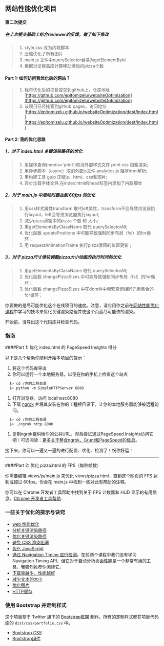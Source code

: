 ## 网站性能优化项目

#### 第二次提交

##### 在上次提交基础上结合reviewer的反馈，做了如下修改
>1. style.css 改为内联脚本
>2. 压缩优化了所有图片
>3. main.js 文件中querySelector替换为getElementById
>4. 根据浏览器高度计算移动滑动的pizza个数



#### Part 1: 如何访问我优化后的网站？

>1. 我将优化后的项目提交到github上，仓库地址[https://github.com/epitomizelu/websiteOptimization](https://github.com/epitomizelu/websiteOptimization)
>2. 该项目已经托管到github pages，访问地址[https://epitomizelu.github.io/websiteOptimization/dest/index.html](https://epitomizelu.github.io/websiteOptimization/dest/index.html)

#### Part 2: 我的优化思路

##### 1，对于 index.html 关键渲染路径的优化
>1. 用媒体查询(media='print')取消外部样式文件 print.css 阻塞渲染;
>2. 用异步脚本（async）取消外部js文件 analytics.js 阻塞html解析;
>3. 用构建工具 gulp 压缩js、html、css和图片;
>4. 异步加载字体文件,在index.html的head标签内添加了内联脚本


##### 2，对于 main.js 中滚动时要达到 60fps 的优化
>1. 用css样式属性transform 取代left属性，transform不会导致浏览器执行layout，left会导致浏览器执行layout;
>2. 减少pizza滑窗中的pizza 个数 和 大小;
>3. 用getElementsByClassName 取代 querySelectorAll;
>4. 优化函数 updatePositions 中可能导致强制同步布局（fsl）的for循环； 
>5. 用 requestAnimationFrame 执行pizza滑窗的位置更新； 


 
##### 3，对于 pizza尺寸滑块调整pizza大小动画的执行时间的优化

>1. 用getElementsByClassName 取代 querySelectorAll;
>2. 优化函数 changePizzaSizes 中可能导致强制同步布局（fsl）的for循环； 
>3. 优化函数 changePizzaSizes 中在dom树中频繁查询相同元素集合的for循环；

















你要做的是尽可能优化这个在线项目的速度。注意，请应用你之前在[网站性能优化课程](https://cn.udacity.com/course/website-performance-optimization--ud884/)中学习的技术来优化关键渲染路径并使这个页面尽可能快的渲染。

开始前，请导出这个代码库并检查代码。

### 指南

####Part 1: 优化 index.html 的 PageSpeed Insights 得分

以下是几个帮助你顺利开始本项目的提示：

1. 将这个代码库导出
2. 你可以运行一个本地服务器，以便在你的手机上检查这个站点

```bash
  $> cd /你的工程目录
  $> python -m SimpleHTTPServer 8080
```

1. 打开浏览器，访问 localhost:8080
2. 下载 [ngrok](https://ngrok.com/) 并将其安装在你的工程根目录下，让你的本地服务器能够被远程访问。

``` bash
  $> cd /你的工程目录
  $> ./ngrok http 8080
```

1. 复制ngrok提供给你的公共URL，然后尝试通过PageSpeed Insights访问它吧！可选阅读：[更多关于整合ngrok、Grunt和PageSpeed的信息](http://www.jamescryer.com/2014/06/12/grunt-pagespeed-and-ngrok-locally-testing/)。

接下来，你可以一遍又一遍的进行配置、优化、检测了！祝你好运！

----

####Part 2: 优化 pizza.html 的 FPS（每秒帧数）

你需要编辑 views/js/main.js 来优化 views/pizza.html，直到这个网页的 FPS 达到或超过 60fps。你会在 main.js 中找到一些对此有帮助的注释。

你可以在 Chrome 开发者工具帮助中找到关于 FPS 计数器和 HUD 显示的有用信息。[Chrome 开发者工具帮助](https://developer.chrome.com/devtools/docs/tips-and-tricks).

### 一些关于优化的提示与诀窍
* [web 性能优化](https://developers.google.com/web/fundamentals/performance/ "web 性能")
* [分析关键渲染路径](https://developers.google.com/web/fundamentals/performance/critical-rendering-path/analyzing-crp.html "分析关键渲染路径")
* [优化关键渲染路径](https://developers.google.com/web/fundamentals/performance/critical-rendering-path/optimizing-critical-rendering-path.html "优化关键渲染路径！")
* [避免 CSS 渲染阻塞](https://developers.google.com/web/fundamentals/performance/critical-rendering-path/render-blocking-css.html "css渲染阻塞")
* [优化 JavaScript](https://developers.google.com/web/fundamentals/performance/critical-rendering-path/adding-interactivity-with-javascript.html "javascript")
* [通过 Navigation Timing 进行检测](https://developers.google.com/web/fundamentals/performance/critical-rendering-path/measure-crp.html "nav timing api")。在前两个课程中我们没有学习 Navigation Timing API，但它对于自动分析页面性能是一个非常有用的工具。我强烈推荐你阅读它。
* <a href="https://developers.google.com/web/fundamentals/performance/optimizing-content-efficiency/eliminate-downloads.html">下载量越少，性能越好</a>
* <a href="https://developers.google.com/web/fundamentals/performance/optimizing-content-efficiency/optimize-encoding-and-transfer.html">减少文本的大小</a>
* <a href="https://developers.google.com/web/fundamentals/performance/optimizing-content-efficiency/image-optimization.html">优化图片</a>
* <a href="https://developers.google.com/web/fundamentals/performance/optimizing-content-efficiency/http-caching.html">HTTP缓存</a>

### 使用 Bootstrap 并定制样式
这个项目基于 Twitter 旗下的 <a href="http://getbootstrap.com/">Bootstrap框架</a> 制作。所有的定制样式都在项目代码库的 `dist/css/portfolio.css` 中。

* <a href="http://getbootstrap.com/css/">Bootstrap CSS</a>
* <a href="http://getbootstrap.com/components/">Bootstrap组件</a>
